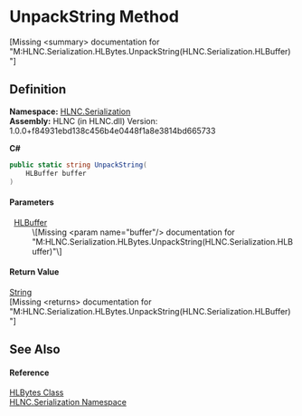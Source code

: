 # UnpackString Method


\[Missing &lt;summary&gt; documentation for "M:HLNC.Serialization.HLBytes.UnpackString(HLNC.Serialization.HLBuffer)"\]



## Definition
**Namespace:** <a href="N_HLNC_Serialization">HLNC.Serialization</a>  
**Assembly:** HLNC (in HLNC.dll) Version: 1.0.0+f84931ebd138c456b4e0448f1a8e3814bd665733

**C#**
``` C#
public static string UnpackString(
	HLBuffer buffer
)
```



#### Parameters
<dl><dt>  <a href="T_HLNC_Serialization_HLBuffer">HLBuffer</a></dt><dd>\[Missing &lt;param name="buffer"/&gt; documentation for "M:HLNC.Serialization.HLBytes.UnpackString(HLNC.Serialization.HLBuffer)"\]</dd></dl>

#### Return Value
<a href="https://learn.microsoft.com/dotnet/api/system.string" target="_blank" rel="noopener noreferrer">String</a>  
\[Missing &lt;returns&gt; documentation for "M:HLNC.Serialization.HLBytes.UnpackString(HLNC.Serialization.HLBuffer)"\]

## See Also


#### Reference
<a href="T_HLNC_Serialization_HLBytes">HLBytes Class</a>  
<a href="N_HLNC_Serialization">HLNC.Serialization Namespace</a>  
